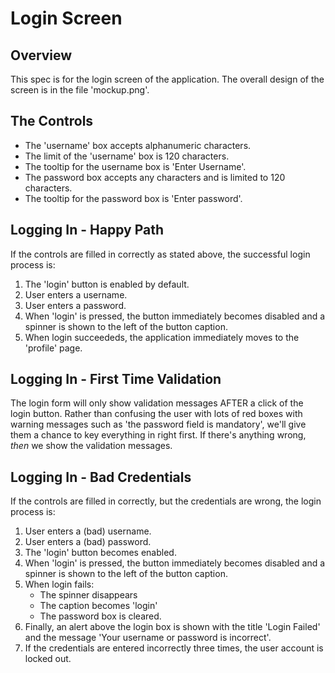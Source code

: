 Login Screen
============

Overview
--------

This spec is for the login screen of the application. The overall design of
the screen is in the file 'mockup.png'.

The Controls
------------

* The 'username' box accepts alphanumeric characters.
* The limit of the 'username' box is 120 characters.
* The tooltip for the username box is 'Enter Username'.
* The password box accepts any characters and is limited to 120 characters.
* The tooltip for the password box is 'Enter password'.

Logging In - Happy Path
-----------------------

If the controls are filled in correctly as stated above, the
successful login process is:

1. The 'login' button is enabled by default.
2. User enters a username.
3. User enters a password.
4. When 'login' is pressed, the button immediately becomes disabled
   and a spinner is shown to the left of the button caption.
5. When login succeededs, the application immediately moves to the 'profile'
   page.

Logging In - First Time Validation
----------------------------------

The login form will only show validation messages AFTER a click of the login
button. Rather than confusing the user with lots of red boxes with warning messages
such as 'the password field is mandatory', we'll give them a chance to key everything
in right first. If there's anything wrong, *then* we show the validation messages.
 
Logging In - Bad Credentials
----------------------------

If the controls are filled in correctly, but the credentials
are wrong, the login process is:

1. User enters a (bad) username.
2. User enters a (bad) password.
3. The 'login' button becomes enabled.
4. When 'login' is pressed, the button immediately becomes disabled
   and a spinner is shown to the left of the button caption.
5. When login fails:
   * The spinner disappears
   * The caption becomes 'login'
   * The password box is cleared.
6. Finally, an alert above the login box is shown with the title 'Login Failed'
   and the message 'Your username or password is incorrect'.
7. If the credentials are entered incorrectly three times, the user account
   is locked out.